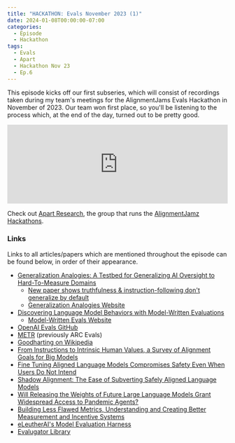 ```yaml
---
title: "HACKATHON: Evals November 2023 (1)"
date: 2024-01-08T00:00:00-07:00
categories:
  - Episode
  - Hackathon
tags:
  - Evals
  - Apart
  - Hackathon Nov 23
  - Ep.6
---
```


This episode kicks off our first subseries, which will consist of recordings taken during my team's meetings for the AlignmentJams Evals Hackathon in November of 2023. Our team won first place, so you'll be listening to the process which, at the end of the day, turned out to be pretty good.

<iframe width="100%" height="180" frameborder="no" scrolling="no" seamless="" src="https://share.transistor.fm/e/04e9b1a9"></iframe>

Check out <a href="https://apartresearch.com" target="_blank" rel="noreferrer noopener">Apart Research</a>, the group that runs the <a href="https://alignmentjam.com" target="_blank" rel="noreferrer noopener">AlignmentJamz Hackathons</a>.

### Links

Links to all articles/papers which are mentioned throughout the episode can be found below, in order of their appearance.
- <a href="https://arxiv.org/abs/2311.07723" target="_blank" rel="noreferrer noopener">Generalization Analogies: A Testbed for Generalizing AI Oversight to Hard-To-Measure Domains</a>
  - <a href="https://www.lesswrong.com/posts/Yio4nmD8JMttx9o9S/new-paper-shows-truthfulness-and-instruction-following-don-t" target="_blank" rel="noreferrer noopener">New paper shows truthfulness & instruction-following don't generalize by default</a>
  - <a href="https://joshuaclymer.github.io/generalization-analogies-website/" target="_blank" rel="noreferrer noopener">Generalization Analogies Website</a>
- <a href="https://arxiv.org/abs/2212.09251" target="_blank" rel="noreferrer noopener">Discovering Language Model Behaviors with Model-Written Evaluations</a>
  - <a href="https://www.evals.anthropic.com" target="_blank" rel="noreferrer noopener">Model-Written Evals Website</a>
- <a href="https://github.com/openai/evals/tree/main/evals/elsuite/make_me_say" target="_blank" rel="noreferrer noopener">OpenAI Evals GitHub</a>
- <a href="https://metr.org " target="_blank" rel="noreferrer noopener">METR</a> (previously ARC Evals)
- <a href="https://en.wikipedia.org/wiki/Goodhart%27s_law" target="_blank" rel="noreferrer noopener">Goodharting on Wikipedia</a>
- <a href="https://arxiv.org/abs/2308.12014" target="_blank" rel="noreferrer noopener">From Instructions to Intrinsic Human Values, a Survey of Alignment Goals for Big Models</a>
- <a href="https://arxiv.org/abs/2310.03693" target="_blank" rel="noreferrer noopener">Fine Tuning Aligned Language Models Compromises Safety Even When Users Do Not Intend</a>
- <a href="https://arxiv.org/abs/2310.02949" target="_blank" rel="noreferrer noopener">Shadow Alignment: The Ease of Subverting Safely Aligned Language Models</a>
- <a href="https://arxiv.org/abs/2310.18233" target="_blank" rel="noreferrer noopener">Will Releasing the Weights of Future Large Language Models Grant Widespread Access to Pandemic Agents?</a>
- <a href="https://www.sciencedirect.com/science/article/pii/S2666389923002210" target="_blank" rel="noreferrer noopener">Building Less Flawed Metrics, Understanding and Creating Better Measurement and Incentive Systems</a>
- <a href="https://github.com/EleutherAI/lm-evaluation-harness" target="_blank" rel="noreferrer noopener">eLeutherAI's Model Evaluation Harness</a>
- <a href="https://github.com/danbraunai/evalugator/tree/main" target="_blank" rel="noreferrer noopener">Evalugator Library</a>

<!-- end of the list -->
